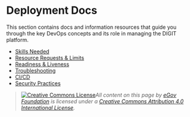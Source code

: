 # Deployment Docs

This section contains docs and information resources that guide you through the key DevOps concepts and its role in managing the DIGIT platform.

* [Skills Needed](setup-digit/devops-skills.md)
* [Resource Requests & Limits](deployment-key-concepts/resource-requests-and-limits.md)
* [Readiness & Liveness](deployment-key-concepts/probes.md)
* [Troubleshooting](troubleshooting/)
* [CI/CD](deployment-key-concepts/cicd.md)
* [Security Practices](deployment-key-concepts/security-practices.md)





> [![Creative Commons License](https://i.creativecommons.org/l/by/4.0/80x15.png)_​_](http://creativecommons.org/licenses/by/4.0/)_All content on this page by_ [_eGov Foundation_](https://egov.org.in/) _is licensed under a_ [_Creative Commons Attribution 4.0 International License_](http://creativecommons.org/licenses/by/4.0/)_._

